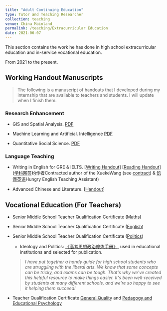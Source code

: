 ```yaml
---
title: "Adult Continuing Education"
type: Tutor and Teaching Researcher
collection: teaching
venue: China Mainland
permalink: /teaching/Extracurricular Education
date: 2021-06-07
---
```


This section contains the work he has done in high school extracurricular education and in-service vocational education.

From 2021 to the present.

## Working Handout Manuscripts

> The following is a manuscript of handouts that I developed during my internship that are available to teachers and students.
> I will update when I finish them.

### Research Enhancement

- GIS and Spatial Analysis. [PDF](https://hkustgz-my.sharepoint.com/:b:/g/personal/shengjiesong_hkust-gz_edu_cn/EVK2IgyPmUlGlLCfZoaB2fwBV26omlKCkoHE9bsh82q5oA?e=8ChoAi)

- Machine Learning and Artificial. Intelligence [PDF](https://hkustgz-my.sharepoint.com/:b:/g/personal/shengjiesong_hkust-gz_edu_cn/EVgNZ9ZqeOVNt9a0R7KhXpkBx1UWj-H82Dv55IMfEPhuKg?e=85Ga8w)
  
- Quantitative Social Science. [PDF](https://mailbnueducn-my.sharepoint.com/:b:/g/personal/sjs_mail_bnu_edu_cn/EX5j22UFhLFHsv1bgh7YurQB-FQMDN_2UDvLvKNAR4ZSHg?e=yeOt1g)
  
### Language Teaching

- Writing in English for GRE & IELTS. [[Writing Handout](https://github.com/samuelssj123/WareHouse/raw/refs/heads/master/Eng_Writing.pdf)] [[Reading Handout](https://mailbnueducn-my.sharepoint.com/:b:/g/personal/sjs_mail_bnu_edu_cn/EXoJu019KaNEiFw5C63TvXUB1v-Bkotv_Kh6h3oudNAbow?e=bPerkE)] <br>
  ([学科网](https://www.zxxk.com/)签约作者Contracted author of the XuekeWang (see [contract]({{site.url}}/file/intern_xuekewang_key.pdf)) & [饥饿英语](http://www.hungry-english.com/)Hungry English Teaching Assistant)

- Advanced Chinese and Literature. [[Handout](https://mailbnueducn-my.sharepoint.com/:b:/g/personal/sjs_mail_bnu_edu_cn/Ecl6-bY7m-9LnSoBZDrvheAB9b2vQ2_clGUe7JXeWjCoXA?e=LBQW8e)]

## Vocational Education (For Teachers)

- Senior Middle School Teacher Qualification Certificate ([Maths](https://www.bilibili.com/video/BV1ES421P7v4/))

- Senior Middle School Teacher Qualification Certificate ([English](https://www.bilibili.com/video/BV1pM4y1H7mb/))

- Senior Middle School Teacher Qualification Certificate ([Politics](https://www.bilibili.com/video/BV1ar421M7Es/))

  - Ideology and Politics: [《高考思想政治修炼手册》]({{site.url}}/file/高考思想政治修炼手册.pdf), used in educational institutions and selected for publication.
  > *I have put together a handy guide for high school students who are struggling with the liberal arts. We know that some concepts can be tricky, and exams can be tough. That's why we've created this helpful resource to make things easier. It's been well-received by students at many different schools, and we're so happy to see it helping them succeed!*

- Teacher Qualification Certificate [General Quality](https://www.bilibili.com/video/BV1n14y197Cd/) and [Pedagogy and Educational Psychology](https://www.bilibili.com/video/BV1Du4y1m7Gu/)
